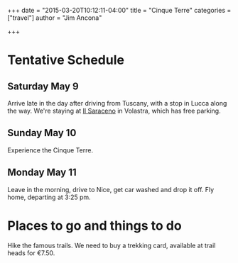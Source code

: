 +++
date = "2015-03-20T10:12:11-04:00"
title = "Cinque Terre"
categories = ["travel"]
author = "Jim Ancona"

+++
# Tentative Schedule
## Saturday May 9

Arrive late in the day after driving from Tuscany, with a stop in Lucca
along the way. We're staying at
[Il Saraceno](http://www.thesaraceno.com/EN/Albergo.asp) in Volastra,
which has free parking.

## Sunday May 10
Experience the Cinque Terre.

## Monday May 11
Leave in the morning, drive to Nice, get car washed and drop it off. Fly home, departing at 3:25 pm.

# Places to go and things to do
Hike the famous trails. We need to buy a trekking card, available at
trail heads for €7.50.

